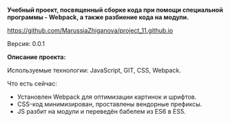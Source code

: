 ﻿**Учебный проект, посвященный сборке кода при помощи специальной программы - Webpack, а также разбиение кода на модули.**

https://github.com/MarussiaZhiganova/project_11.github.io

Версия: 0.0.1

**Описание проекта:**

Используемые технологии: JavaScript, GIT, CSS, Webpack.

Что есть сейчас:

 - Установлен Webpack для оптимизации картинок и шрифтов.
 - CSS-код минимизирован, проставлены вендорные префиксы.
 - JS разбит на модули и переведён бабелем из ES6 в ES5.

